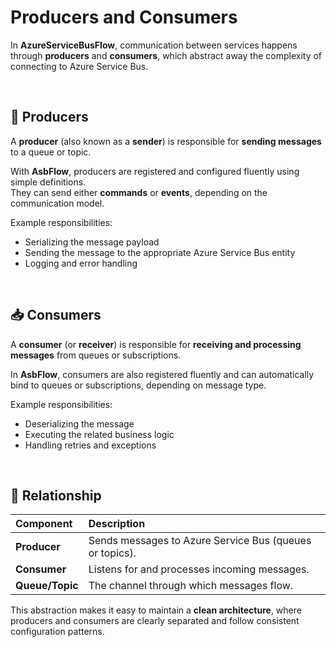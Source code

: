 # Producers and Consumers

In **AzureServiceBusFlow**, communication between services happens through **producers** and **consumers**, which abstract away the complexity of connecting to Azure Service Bus.

<br>

## 🚀 Producers

A **producer** (also known as a **sender**) is responsible for **sending messages** to a queue or topic.

With **AsbFlow**, producers are registered and configured fluently using simple definitions.  
They can send either **commands** or **events**, depending on the communication model.

Example responsibilities:
- Serializing the message payload
- Sending the message to the appropriate Azure Service Bus entity
- Logging and error handling

<br>

## 📥 Consumers

A **consumer** (or **receiver**) is responsible for **receiving and processing messages** from queues or subscriptions.

In **AsbFlow**, consumers are also registered fluently and can automatically bind to queues or subscriptions, depending on message type.

Example responsibilities:
- Deserializing the message
- Executing the related business logic
- Handling retries and exceptions

<br>

## 🧩 Relationship

| Component | Description |
| :---------- | :------------ |
| **Producer** | Sends messages to Azure Service Bus (queues or topics). |
| **Consumer** | Listens for and processes incoming messages. |
| **Queue/Topic** | The channel through which messages flow. |

This abstraction makes it easy to maintain a **clean architecture**, where producers and consumers are clearly separated and follow consistent configuration patterns.
